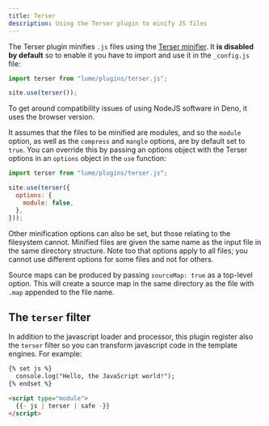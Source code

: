 ```yaml
---
title: Terser
description: Using the Terser plugin to minify JS files
---
```


The Terser plugin minifies `.js` files using the
[Terser minifier](https://terser.org/). It **is disabled by default** so to
enable it you have to import and use it in the `_config.js` file:

```js
import terser from "lume/plugins/terser.js";

site.use(terser());
```

To get around compatibility issues of using NodeJS software in Deno, it uses the
browser version.

It assumes that the files to be minified are modules, and so the `module`
option, as well as the `compress` and `mangle` options, are by default set to
`true`. You can override this by passing an options object with the Terser
options in an `options` object in the `use` function:

```js
import terser from "lume/plugins/terser.js";

site.use(terser({
  options: {
    module: false,
  },
}));
```

Other minification options can also be set, but those relating to the filesystem
cannot. Minified files are given the same name as the input file in the same
directory structure. Note too that options apply to all files; you cannot use
different options for some files and not for others.

Source maps can be produced by passing `sourceMap: true` as a top-level option.
This will create a source map in the same directory as the file with `.map`
appended to the file name.

## The `terser` filter

In addition to the javascript loader and processor, this plugin register also
the `terser` filter so you can transform javascript code in the template
engines. For example:

```html
{% set js %}
  console.log("Hello, the JavaScript world!");
{% endset %}

<script type="module">
  {{- js | terser | safe -}}
</script>
```
